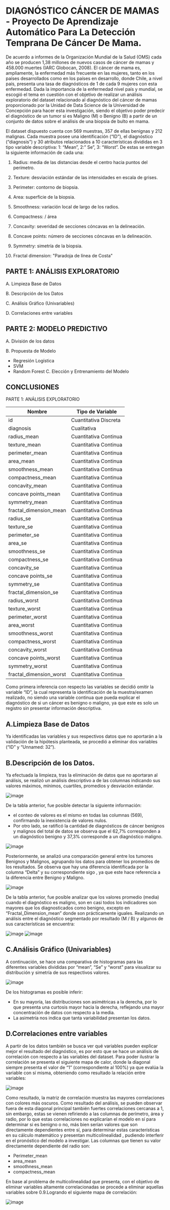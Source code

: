 # DIAGNÓSTICO CÁNCER DE MAMAS - Proyecto De Aprendizaje Automático Para La Detección Temprana De Cáncer De Mama.

De acuerdo a informes de la Organización Mundial de la Salud (OMS) cada año se producen 1,38 millones de nuevos casos de cáncer de mamas y 458.000 muertes (IARC Globocan, 2008). El cáncer de mama es, ampliamente, la enfermedad más frecuente en las mujeres, tanto en los países desarrollados como en los países en desarrollo, donde Chile, a nivel país, presenta una tasa de diagnósticos de 1 de cada 9 mujeres con esta enfermedad. 
Dada la importancia de la enfermedad nivel país y mundial, se escogió el tema en cuestión con el objetivo de realizar un análisis exploratorio del dataset relacionado al diagnóstico del cáncer de mamas proporcionado por la Unidad de Data Science de la Universidad de Concepción para hacer esta investigación, siendo el objetivo poder predecir el diagnóstico de un tumor si es Maligno (M) o Benigno (B) a partir de un conjunto de datos sobre el análisis de una biopsia de bulto en mama. 

El dataset dispuesto cuenta con 569 muestras, 357 de ellas benignas y 212 malignas.
Cada muestra posee una identificación (“ID”), el diagnóstico (“diagnosis”) y 30 atributos relacionados a 10 características divididas en 3 tipo variable descriptiva:
1: “Mean”, 2:” Se”, 3: “Worst”. De estas se entregan la siguiente información de cada una:


1. Radius: media de las distancias desde el centro hacia puntos del perímetro.

2. Texture: desviación estándar de las intensidades en escala de grises.

3. Perimeter: contorno de biopsia.

4. Area: superficie de la biopsia.

5. Smoothness: variación local de largo de los radios.

6. Compactness:  / área 

7. Concavity: severidad de secciones cóncavas en la delineación.

8. Concave points: número de secciones cóncavas en la delineación.

9. Symmetry: simetría de la biopsia. 

10. Fractal dimension: "Paradoja de línea de Costa" 

## PARTE 1: ANÁLISIS EXPLORATORIO
A.	Limpieza Base de Datos

B.	Descripción de los Datos

C.	Análisis Gráfico (Univariables)

D.	Correlaciones entre variables

## PARTE 2: MODELO PREDICTIVO
A.	División de los datos

B.	Propuesta de Modelo

  - Regresión Logística
  - SVM
  - Random Forest
C.	Elección y Entrenamiento del Modelo

## CONCLUSIONES


PARTE 1: ANÁLISIS EXPLORATORIO

| Nombre                 | Tipo de Variable        |
|------------------------|-------------------------|
| id                     | Cuantitativa Discreta   |
| diagnosis              | Cualitativa             |
| radius_mean            | Cuantitativa Continua   |
| texture_mean           | Cuantitativa Continua   |
| perimeter_mean         | Cuantitativa Continua   |
| area_mean              | Cuantitativa Continua   |
| smoothness_mean        | Cuantitativa Continua   |
| compactness_mean       | Cuantitativa Continua   |
| concavity_mean         | Cuantitativa Continua   |
| concave points_mean    | Cuantitativa Continua   |
| symmetry_mean          | Cuantitativa Continua   |
| fractal_dimension_mean | Cuantitativa Continua   |
| radius_se              | Cuantitativa Continua   |
| texture_se             | Cuantitativa Continua   |
| perimeter_se           | Cuantitativa Continua   |
| area_se                | Cuantitativa Continua   |
| smoothness_se          | Cuantitativa Continua   |
| compactness_se         | Cuantitativa Continua   |
| concavity_se           | Cuantitativa Continua   |
| concave points_se      | Cuantitativa Continua   |
| symmetry_se            | Cuantitativa Continua   |
| fractal_dimension_se   | Cuantitativa Continua   |
| radius_worst           | Cuantitativa Continua   |
| texture_worst          | Cuantitativa Continua   |
| perimeter_worst        | Cuantitativa Continua   |
| area_worst             | Cuantitativa Continua   |
| smoothness_worst       | Cuantitativa Continua   |
| compactness_worst      | Cuantitativa Continua   |
| concavity_worst        | Cuantitativa Continua   |
| concave points_worst   | Cuantitativa Continua   |
| symmetry_worst         | Cuantitativa Continua   |
| fractal_dimension_worst| Cuantitativa Continua   |



Como primera inferencia con respecto las variables se decidió omitir la variable “ID”, la cual representa la identificación de la muestra/examen realizado, no siendo una variable continua que pueda explicar el diagnóstico de si un cáncer es benigno o maligno, ya que este es solo un registro sin presentar información descriptiva.

## A.Limpieza Base de Datos
Ya identificadas las variables y sus respectivos datos que no aportarán a la validación de la hipótesis planteada, se procedió a eliminar dos variables (“ID” y “Unnamed: 32”).

## B.Descripción de los Datos.
Ya efectuada la limpieza, tras la eliminación de datos que no aportaran al análisis, se realizó un análisis descriptivo a de las columnas indicando sus valores máximos, mínimos, cuartiles, promedios y desviación estándar.

![image](https://github.com/CetoKaiva/ConsultoriaMACCI/assets/130872798/55f3ff80-77ed-409a-9479-3f791bb4bfd1)


De la tabla anterior, fue posible detectar la siguiente información: 
- el conteo de valores es el mismo en todas las columnas (569), confirmando la inexistencia de valores nulos. 
- Por otro lado, se ratificó la cantidad de diagnósticos de cáncer benignos y malignos del total de datos se observa que el 62,7% corresponden a un diagnóstico benigno y 37,3% corresponde a un diagnóstico maligno.

![image](https://github.com/CetoKaiva/ConsultoriaMACCI/assets/130872798/82e6c2f4-1240-4067-b099-61b1551428ee)


Posteriormente, se analizó una comparación general entre los tumores Benignos y Malignos, agrupando los datos para obtener los promedios de los resultados. Se observa que hay una diferencia identificada por la columna “Delta” y su correspondiente sigo , ya que este hace referencia a la diferencia entre Benigno y Maligno.

![image](https://github.com/CetoKaiva/ConsultoriaMACCI/assets/130872798/1d7db661-d961-4eb6-95ed-7b9e8d803ba1)


De la tabla anterior, fue posible analizar que los valores promedio (media) cuando el diagnóstico es maligno, son en casi todos los indicadores son mayores que los diagnosticados como benigno, excepto en “Fractal_Dimension_mean” donde son prácticamente iguales.
Realizando un análisis entre el diagnóstico segmentado por resultado (M / B) y algunos de sus características se encuentra:

![image](https://github.com/CetoKaiva/ConsultoriaMACCI/assets/130872798/ba0447ab-3d30-4e7f-983e-f98caf62bc23)
![image](https://github.com/CetoKaiva/ConsultoriaMACCI/assets/130872798/c005c2f0-682c-4c64-938b-1fc371205d7a)




## C.Análisis Gráfico (Univariables)
A continuación, se hace una comparativa de histogramas para las diferentes variables divididas por “mean”, “Se” y “worst” para visualizar su distribución y simetría de sus respectivos valores.

![image](https://github.com/CetoKaiva/ConsultoriaMACCI/assets/130872798/13e1da9b-f2de-424c-9ef1-cae074ceee00)

De los histogramas es posible inferir:
- En su mayoría, las distribuciones son asimétricas a la derecha, por lo que presenta una curtosis mayor hacia la derecha, reflejando una mayor concentración de datos con respecto a la media. 
- La asimetría nos indica que tanta variabilidad presentan los datos.


## D.Correlaciones entre variables
A partir de los datos también se busca ver qué variables pueden explicar mejor el resultado del diagnóstico, es por esto que se hace un análisis de correlación con respecto a las variables del dataset. 
Para poder ilustrar la correlación se presenta el siguiente mapa de calor, donde la diagonal siempre presenta el valor de “1” (correspondiente al 100%) ya que evalúa la variable con sí misma, obteniendo como resultado la relación entre variables:

![image](https://github.com/CetoKaiva/ConsultoriaMACCI/assets/130872798/d440752b-263b-4d28-a703-b8c57e62f77f)


Como resultado, la matriz de correlación muestra las mayores correlaciones con colores más oscuros. 
Como resultado del análisis, se pueden observar fuera de esta diagonal principal también fuertes correlaciones cercanas a 1, sin embargo, estas se vienen refiriendo a las columnas de perímetro, área y radio, por lo que estas correlaciones no explicarían el modelo en sí para determinar si es benigno o no, más bien serían valores que son directamente dependientes entre sí, para determinar estas características en su cálculo matemático y presentan multicolinealidad , pudiendo interferir en el pronóstico del modelo a investigar. 
Las columnas que tienen su valor directamente dependiente del radio son: 
- Perimeter_mean 
- area_mean
- smoothness_mean
- compactness_mean

En base al problema de multicolinealidad que presenta, con el objetivo de eliminar variables altamente correlacionadas se procede a eliminar aquellas variables sobre 0.9.Logrando el siguiente mapa de correlación:

![image](https://github.com/CetoKaiva/ConsultoriaMACCI/assets/130872798/a9331c85-eff4-46cb-b060-dc3991624cba)


